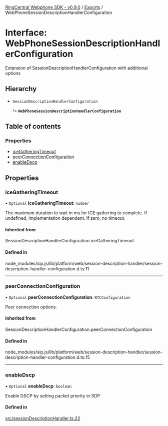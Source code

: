 [RingCentral Webphone SDK - v0.9.0](../README.md) / [Exports](../modules.md) / WebPhoneSessionDescriptionHandlerConfiguration

# Interface: WebPhoneSessionDescriptionHandlerConfiguration

Extension of SessionDescriptionHandlerConfiguration with additional options

## Hierarchy

- `SessionDescriptionHandlerConfiguration`

  ↳ **`WebPhoneSessionDescriptionHandlerConfiguration`**

## Table of contents

### Properties

- [iceGatheringTimeout](WebPhoneSessionDescriptionHandlerConfiguration.md#icegatheringtimeout)
- [peerConnectionConfiguration](WebPhoneSessionDescriptionHandlerConfiguration.md#peerconnectionconfiguration)
- [enableDscp](WebPhoneSessionDescriptionHandlerConfiguration.md#enabledscp)

## Properties

### iceGatheringTimeout

• `Optional` **iceGatheringTimeout**: `number`

The maximum duration to wait in ms for ICE gathering to complete.
If undefined, implementation dependent.
If zero, no timeout.

#### Inherited from

SessionDescriptionHandlerConfiguration.iceGatheringTimeout

#### Defined in

node_modules/sip.js/lib/platform/web/session-description-handler/session-description-handler-configuration.d.ts:11

___

### peerConnectionConfiguration

• `Optional` **peerConnectionConfiguration**: `RTCConfiguration`

Peer connection options.

#### Inherited from

SessionDescriptionHandlerConfiguration.peerConnectionConfiguration

#### Defined in

node_modules/sip.js/lib/platform/web/session-description-handler/session-description-handler-configuration.d.ts:15

___

### enableDscp

• `Optional` **enableDscp**: `boolean`

Enable DSCP by setting packet priority in SDP

#### Defined in

[src/sessionDescriptionHandler.ts:22](https://github.com/nerdchacha/ringcentral-web-phone/blob/491aafd/src/sessionDescriptionHandler.ts#L22)
